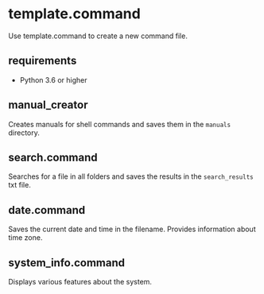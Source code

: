 
# template.command

Use template.command to create a new command file.

## requirements

- Python 3.6 or higher

## manual_creator

Creates manuals for shell commands and saves them in the `manuals` directory.

## search.command

Searches for a file in all folders and saves the results in the `search_results` txt file.

## date.command 

Saves the current date and time in the filename. Provides information about time zone. 

## system_info.command

Displays various features about the system.